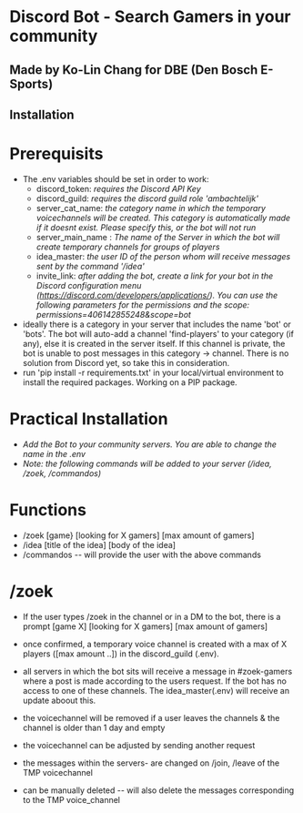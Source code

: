 # Discord Bot - Search Gamers in your community
## Made by Ko-Lin Chang for DBE (Den Bosch E-Sports)

## Installation

# Prerequisits
- The .env variables should be set in order to work: 
    - discord_token: *requires the Discord API Key*
    - discord_guild: *requires the discord guild role 'ambachtelijk'*
    - server_cat_name: *the category name in which the temporary voicechannels will be created. This category is automatically made if it doesnt exist. Please specify this, or the bot will not run*
    - server_main_name : *The name of the Server in which the bot will create temporary channels for groups of players*
    - idea_master: *the user ID of the person whom will receive messages sent by the command '/idea'*
    - invite_link: *after adding the bot, create a link for your bot in the Discord configuration menu (https://discord.com/developers/applications/). You can use the following parameters for the permissions and the scope: permissions=406142855248&scope=bot*
- ideally there is a category in your server that includes the name 'bot' or 'bots'. The bot will auto-add a channel 'find-players' to your category (if any), else
    it is created in the server itself. If this channel is private, the bot is unable to post messages in this category -> channel. There is no solution from Discord yet, so take this in consideration.
- run 'pip install -r requirements.txt' in your local/virtual environment to install the required packages. Working on a PIP package.

# Practical Installation
- *Add the Bot to your community servers. You are able to change the name in the .env*
- *Note: the following commands will be added to your server (/idea, /zoek, /commandos)*

# Functions

- /zoek [game} [looking for X gamers] [max amount of gamers]
- /idea [title of the idea] [body of the idea]
- /commandos -- will provide the user with the above commands

# /zoek 
- If the user types /zoek in the channel or in a DM to the bot, there is a prompt [game X] [looking for X gamers] [max amount of gamers]
- once confirmed, a temporary voice channel is created with a max of X players ([max amount ..]) in the discord_guild (.env).
- all servers in which the bot sits will receive a message in #zoek-gamers where a post is made according to the users request. If the bot has no access to one of these channels. The idea_master(.env) will receive an update aboout this.

- the voicechannel will be removed if a user leaves the channels & the channel is older than 1 day and empty
- the voicechannel can be adjusted by sending another request
- the messages within the servers- are changed on /join, /leave of the TMP voicechannel
- can be manually deleted -- will also delete the messages corresponding to the TMP voice_channel


